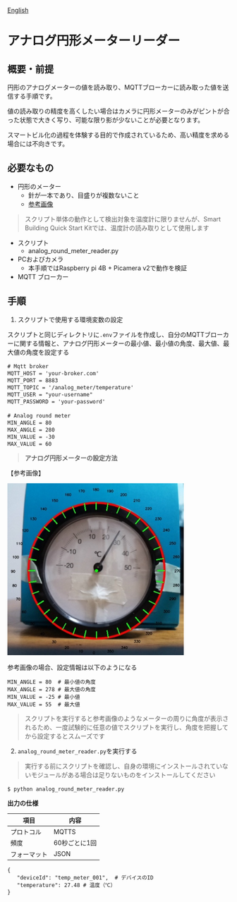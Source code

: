 [English](./README.en.md)

# アナログ円形メーターリーダー

## 概要・前提

円形のアナログメーターの値を読み取り、MQTTブローカーに読み取った値を送信する手順です。

値の読み取りの精度を高くしたい場合はカメラに円形メーターのみがピントが合った状態で大きく写り、可能な限り影が少ないことが必要となります。

スマートビル化の過程を体験する目的で作成されているため、高い精度を求める場合には不向きです。

## 必要なもの
- 円形のメーター
    - 針が一本であり、目盛りが複数ないこと
    - [参考画像](#meter-image)
>スクリプト単体の動作として検出対象を温度計に限りませんが、Smart Building Quick Start Kitでは、温度計の読み取りとして使用します

- スクリプト
    - analog_round_meter_reader.py
- PCおよびカメラ
    - 本手順ではRaspberry pi 4B + Picamera v2で動作を検証
- MQTT ブローカー


## 手順


1. スクリプトで使用する環境変数の設定

スクリプトと同じディレクトリに`.env`ファイルを作成し、自分のMQTTブローカーに関する情報と、アナログ円形メーターの最小値、最小値の角度、最大値、最大値の角度を設定する

```.env
# Mqtt broker
MQTT_HOST = 'your-broker.com'
MQTT_PORT = 8883
MQTT_TOPIC = '/analog_meter/temperature'
MQTT_USER = "your-username"
MQTT_PASSWORD = 'your-password'

# Analog round meter
MIN_ANGLE = 80
MAX_ANGLE = 280
MIN_VALUE = -30
MAX_VALUE = 60
```
>**アナログ円形メーターの設定方法**

<a id="meter-image"></a>

【参考画像】

<img src="./img/calibration.jpg" width="400">

参考画像の場合、設定情報は以下のようになる

```
MIN_ANGLE = 80  # 最小値の角度
MAX_ANGLE = 278 # 最大値の角度
MIN_VALUE = -25 # 最小値
MAX_VALUE = 55  # 最大値
```
>スクリプトを実行すると参考画像のようなメーターの周りに角度が表示されるため、一度試験的に任意の値でスクリプトを実行し、角度を把握してから設定するとスムーズです


2.  `analog_round_meter_reader.py`を実行する
>実行する前にスクリプトを確認し、自身の環境にインストールされていないモジュールがある場合は足りないものをインストールしてください
```
$ python analog_round_meter_reader.py
```


**出力の仕様**

|項目|内容|
|-|-|
|プロトコル|MQTTS|
|頻度|60秒ごとに1回|
|フォーマット|JSON |

```
{
   "deviceId": "temp_meter_001",  # デバイスのID
   "temperature": 27.48 # 温度（℃）
}
```